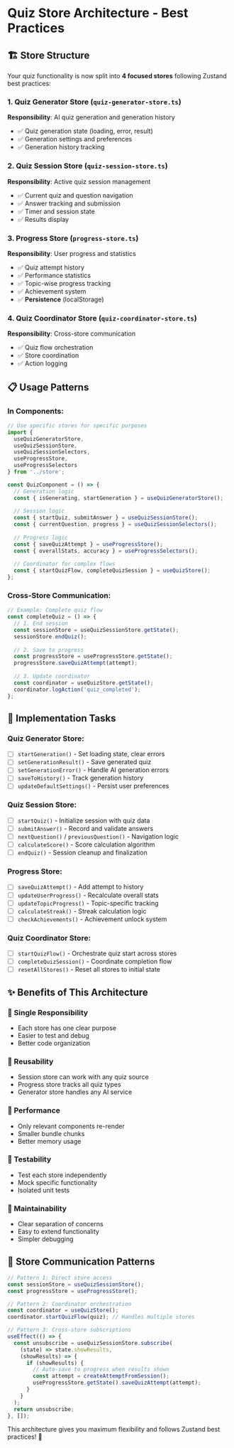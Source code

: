 # Quiz Store Architecture - Best Practices

## 🏗️ **Store Structure**

Your quiz functionality is now split into **4 focused stores** following Zustand best practices:

### 1. **Quiz Generator Store** (`quiz-generator-store.ts`)
**Responsibility**: AI quiz generation and generation history
- ✅ Quiz generation state (loading, error, result)
- ✅ Generation settings and preferences
- ✅ Generation history tracking

### 2. **Quiz Session Store** (`quiz-session-store.ts`) 
**Responsibility**: Active quiz session management
- ✅ Current quiz and question navigation
- ✅ Answer tracking and submission
- ✅ Timer and session state
- ✅ Results display

### 3. **Progress Store** (`progress-store.ts`)
**Responsibility**: User progress and statistics
- ✅ Quiz attempt history
- ✅ Performance statistics
- ✅ Topic-wise progress tracking
- ✅ Achievement system
- ✅ **Persistence** (localStorage)

### 4. **Quiz Coordinator Store** (`quiz-coordinator-store.ts`)
**Responsibility**: Cross-store communication
- ✅ Quiz flow orchestration
- ✅ Store coordination
- ✅ Action logging

## 📋 **Usage Patterns**

### **In Components:**

```typescript
// Use specific stores for specific purposes
import { 
  useQuizGeneratorStore,
  useQuizSessionStore, 
  useQuizSessionSelectors,
  useProgressStore,
  useProgressSelectors 
} from '../store';

const QuizComponent = () => {
  // Generation logic
  const { isGenerating, startGeneration } = useQuizGeneratorStore();
  
  // Session logic  
  const { startQuiz, submitAnswer } = useQuizSessionStore();
  const { currentQuestion, progress } = useQuizSessionSelectors();
  
  // Progress logic
  const { saveQuizAttempt } = useProgressStore();
  const { overallStats, accuracy } = useProgressSelectors();
  
  // Coordinator for complex flows
  const { startQuizFlow, completeQuizSession } = useQuizStore();
};
```

### **Cross-Store Communication:**

```typescript
// Example: Complete quiz flow
const completeQuiz = () => {
  // 1. End session
  const sessionStore = useQuizSessionStore.getState();
  sessionStore.endQuiz();
  
  // 2. Save to progress
  const progressStore = useProgressStore.getState();
  progressStore.saveQuizAttempt(attempt);
  
  // 3. Update coordinator
  const coordinator = useQuizStore.getState();
  coordinator.logAction('quiz_completed');
};
```

## 🎯 **Implementation Tasks**

### **Quiz Generator Store:**
- [ ] `startGeneration()` - Set loading state, clear errors
- [ ] `setGenerationResult()` - Save generated quiz
- [ ] `setGenerationError()` - Handle AI generation errors
- [ ] `saveToHistory()` - Track generation history
- [ ] `updateDefaultSettings()` - Persist user preferences

### **Quiz Session Store:**
- [ ] `startQuiz()` - Initialize session with quiz data
- [ ] `submitAnswer()` - Record and validate answers
- [ ] `nextQuestion()` / `previousQuestion()` - Navigation logic
- [ ] `calculateScore()` - Score calculation algorithm
- [ ] `endQuiz()` - Session cleanup and finalization

### **Progress Store:**
- [ ] `saveQuizAttempt()` - Add attempt to history
- [ ] `updateUserProgress()` - Recalculate overall stats
- [ ] `updateTopicProgress()` - Topic-specific tracking
- [ ] `calculateStreak()` - Streak calculation logic
- [ ] `checkAchievements()` - Achievement unlock system

### **Quiz Coordinator Store:**
- [ ] `startQuizFlow()` - Orchestrate quiz start across stores
- [ ] `completeQuizSession()` - Coordinate completion flow
- [ ] `resetAllStores()` - Reset all stores to initial state

## ✨ **Benefits of This Architecture**

### **🎯 Single Responsibility**
- Each store has one clear purpose
- Easier to test and debug
- Better code organization

### **🔄 Reusability**
- Session store can work with any quiz source
- Progress store tracks all quiz types
- Generator store handles any AI service

### **🚀 Performance**
- Only relevant components re-render
- Smaller bundle chunks
- Better memory usage

### **🧪 Testability**
- Test each store independently
- Mock specific functionality
- Isolated unit tests

### **🔧 Maintainability**
- Clear separation of concerns
- Easy to extend functionality
- Simpler debugging

## 🎨 **Store Communication Patterns**

```typescript
// Pattern 1: Direct store access
const sessionStore = useQuizSessionStore();
const progressStore = useProgressStore();

// Pattern 2: Coordinator orchestration
const coordinator = useQuizStore();
coordinator.startQuizFlow(quiz); // Handles multiple stores

// Pattern 3: Cross-store subscriptions
useEffect(() => {
  const unsubscribe = useQuizSessionStore.subscribe(
    (state) => state.showResults,
    (showResults) => {
      if (showResults) {
        // Auto-save to progress when results shown
        const attempt = createAttemptFromSession();
        useProgressStore.getState().saveQuizAttempt(attempt);
      }
    }
  );
  return unsubscribe;
}, []);
```

This architecture gives you maximum flexibility and follows Zustand best practices! 🚀
